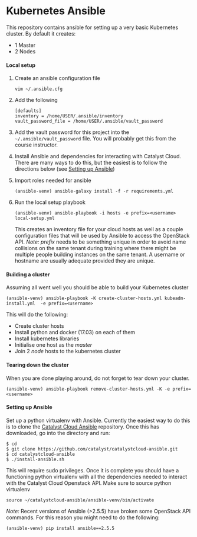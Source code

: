 # Kubernetes Ansible

This repository contains ansible for setting up a very basic Kubernetes
cluster. By default it creates:

* 1 Master 
* 2 Nodes


#### Local setup
1. Create an ansible configuration file
   ```
   vim ~/.ansible.cfg
   ```

1. Add the following
   ```
   [defaults]
   inventory = /home/USER/.ansible/inventory
   vault_password_file = /home/USER/.ansible/vault_password
   ```
1. Add the vault password for this project into the `~/.ansible/vault_password` file. You will probably get this from the course instructor.
1. Install Ansible and dependencies for interacting with Catalyst Cloud. There
   are many ways to do this, but the easiest is to follow the directions below
   (see [Setting up Ansible](#setting-up-ansible))
1. Import roles needed for ansible
   ```
   (ansible-venv) ansible-galaxy install -f -r requirements.yml
   ```
1. Run the local setup playbook
   ```
   (ansible-venv) ansible-playbook -i hosts -e prefix=<username> local-setup.yml
   ```
   This creates an inventory file for your cloud hosts as well as a couple
   configuration files that will be used by Ansible to access the OpenStack
   API.
   *Note:* _prefix_ needs to be something unique in order to avoid name
   collisions on the same tenant during training where there might be multiple
   people building instances on the same tenant. A username or hostname are
   usually adequate provided they are unique.


#### Building a cluster

Assuming all went well you should be able to build your Kubernetes cluster

```
(ansible-venv) ansible-playbook -K create-cluster-hosts.yml kubeadm-install.yml  -e prefix=<username> 
```

This will do the following:

* Create cluster hosts
* Install python and docker (17.03) on each of them
* Install kubernetes libraries
* Initialise one host as the _master_
* Join 2 _node_ hosts to the kubernetes cluster



#### Tearing down the cluster

When you are done playing around, do not forget to tear down your cluster. 

```
(ansible-venv) ansible-playbook remove-cluster-hosts.yml -K -e prefix=<username>
```


#### Setting up Ansible 
Set up a python virtualenv with Ansible. Currently the easiest way to do this is to clone the [Catalyst Cloud Ansible](https://github.com/catalyst/catalystcloud-ansible.git) repository. Once this has downloaded, go into the directory and run:
   ```
   $ cd
   $ git clone https://github.com/catalyst/catalystcloud-ansible.git
   $ cd catalystcloud-ansible
   $ ./install-ansible.sh
   ```
   This will require sudo privileges. Once it is complete you should have a
   functioning python virtualenv with all the dependencies needed to interact
   with the Catalyst Cloud Openstack API. Make sure to source python
   virtualenv
   ```
   source ~/catalystcloud-ansible/ansible-venv/bin/activate
   ```
   *Note:* Recent versions of Ansible (>2.5.5) have broken some OpenStack API
   commands. For this reason you might need to do the following:
   ```
   (ansible-venv) pip install ansible==2.5.5
   ```
